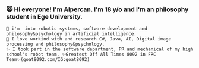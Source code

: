 ### 😺 Hi everyone! I'm Alpercan. I'm 18 y/o and i'm an philosophy student in Ege University.
    🤖 i'm  into robotic systems, software development and philosophy&psychology in artificial intelligence.
    📖 I love workind with and research C#, Java, AI, Digital image processing and philosophy&psychology.
    ✨ I took part in the software department, PR and mechanical of my high school's robot team. ✨Greatest Off All Times 8092 in FRC Team✨(goat8092.com/IG:goat8092)
<!--
**alpercanaltinay/AlpercanAltinay** is a ✨ _special_ ✨ repository because its `README.md` (this file) appears on your GitHub profile.

Here are some ideas to get you started:

- 🔭 I’m currently working on ...
- 🌱 I’m currently learning ...
- 👯 I’m looking to collaborate on ...
- 🤔 I’m looking for help with ...
- 💬 Ask me about ...
- 📫 How to reach me: ...
- 😄 Pronouns: ...
- ⚡ Fun fact: ...
-->
